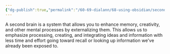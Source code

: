 ```yaml
---
{"dg-publish":true,"permalink":"/60-69-dialann/68-using-obsidian/second-brain/","title":"second brain","noteIcon":"","created":"2023-07-05T18:45:21","updated":"2023-07-27T21:18:08.210-04:00"}
---
```



A second brain is a system that allows you to enhance memory, creativity, and other mental processes by externalizing them.
This allows us to emphasize processing, creating, and integrating ideas and information with less time and effort going toward recall or looking up information we've already been exposed to. 


